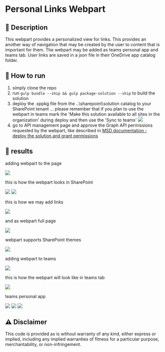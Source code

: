# Personal Links Webpart

## 📝 Description
This webpart provides a personalized view for links. This provides an another way of navigation that may be created by the user to content that is important for them. The webpart may be added as teams personal app and teams tab. User links are saved in a json file in their OneDrive app catalog folder.

## 🚀 How to run
1. simply clone the repo
2. run `gulp bundle --ship && gulp package-solution --ship` to build the solution
3. deploy the .sppkg file from the ..\sharepoint\solution catalog to your SharePoint tenant
... please remember that if you plan to use the webpart in teams mark the 'Make this solution available to all sites in the organization' during deploy and then use the 'Sync to teams'
![](images/DeployTheApp.png	)
4. go to API management page and approve the Graph API permissions requested by the webpart, like described in [MSD documentation - deploy the solution and grant permissions](https://docs.microsoft.com/en-us/sharepoint/dev/spfx/use-aad-tutorial#deploy-the-solution-and-grant-permissions)

## 📸 results

adding webpart to the page

![](images/1.gif)

this is how the webpart looks in SharePoint

![](images/SharePointAsWebpartOnPage.png)
![](images/SharePointAsWebpartOnPage2.png)

this is how we may add links

![](images/2.gif)

and as webpart full page

![](images/SharePointAsFullPage.png)

webpart supports SharePoint themes 

![](images/themeSupport.png)

adding webpart to teams

![](images/AddingToTeamsAsTab.png)

this is how the webpart will look like in teams tab

![](images/AsTeamsTab.png)

teams personal app

![](images/3.gif)
![](images/TeamsPersonalApp.png)
![](images/TeamsPersonalApp2.png)

## ⚠ Disclaimer
This code is provided as is without warranty of any kind, either express or implied, including any implied warranties of fitness for a particular purpose, merchantability, or non-infringement.
